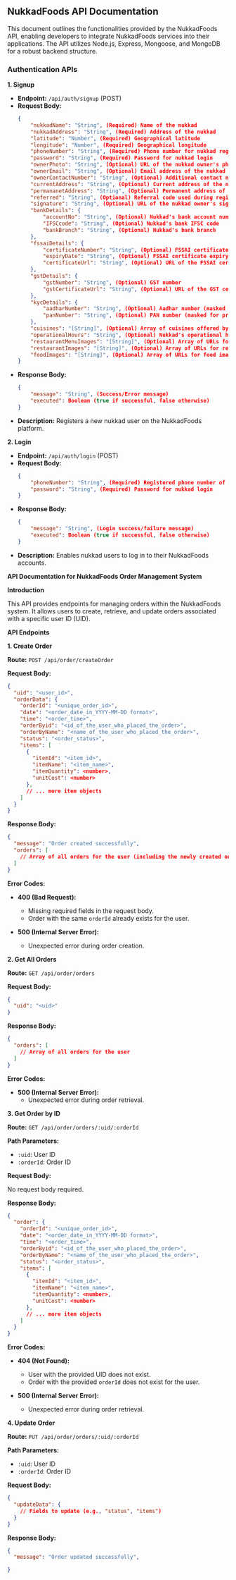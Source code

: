 ## NukkadFoods API Documentation

This document outlines the functionalities provided by the NukkadFoods API, enabling developers to integrate NukkadFoods services into their applications. The API utilizes Node.js, Express, Mongoose, and MongoDB for a robust backend structure.

### Authentication APIs

**1. Signup**

* **Endpoint:** `/api/auth/signup` (POST)
* **Request Body:**
   ```json
   {
       "nukkadName": "String", (Required) Name of the nukkad
       "nukkadAddress": "String", (Required) Address of the nukkad
       "latitude": "Number", (Required) Geographical latitude
       "longitude": "Number", (Required) Geographical longitude
       "phoneNumber": "String", (Required) Phone number for nukkad registration
       "password": "String", (Required) Password for nukkad login
       "ownerPhoto": "String", (Optional) URL of the nukkad owner's photo
       "ownerEmail": "String", (Optional) Email address of the nukkad owner
       "ownerContactNumber": "String", (Optional) Additional contact number for the nukkad owner
       "currentAddress": "String", (Optional) Current address of the nukkad owner
       "permananetAddress": "String", (Optional) Permanent address of the nukkad owner
       "referred": "String", (Optional) Referral code used during registration (if applicable)
       "signature": "String", (Optional) URL of the nukkad owner's signature
       "bankDetails": {
           "accountNo": "String", (Optional) Nukkad's bank account number
           "IFSCcode": "String", (Optional) Nukkad's bank IFSC code
           "bankBranch": "String", (Optional) Nukkad's bank branch
       },
       "fssaiDetails": {
           "certificateNumber": "String", (Optional) FSSAI certificate number
           "expiryDate": "String", (Optional) FSSAI certificate expiry date (YYYY-MM-DD format)
           "certificateUrl": "String", (Optional) URL of the FSSAI certificate
       },
       "gstDetails": {
           "gstNumber": "String", (Optional) GST number
           "gstCertificateUrl": "String", (Optional) URL of the GST certificate
       },
       "kycDetails": {
           "aadharNumber": "String", (Optional) Aadhar number (masked for privacy)
           "panNumber": "String", (Optional) PAN number (masked for privacy)
       },
       "cuisines": "[String]", (Optional) Array of cuisines offered by the nukkad
       "operationalHours": "String", (Optional) Nukkad's operational hours
       "restaurantMenuImages": "[String]", (Optional) Array of URLs for restaurant menu images
       "restaurantImages": "[String]", (Optional) Array of URLs for restaurant images
       "foodImages": "[String]", (Optional) Array of URLs for food images
   }
   ```
* **Response Body:**
   ```json
   {
       "message": "String", (Success/Error message)
       "executed": Boolean (true if successful, false otherwise)
   }
   ```
* **Description:** Registers a new nukkad user on the NukkadFoods platform.

**2. Login**

* **Endpoint:** `/api/auth/login` (POST)
* **Request Body:**
   ```json
   {
       "phoneNumber": "String", (Required) Registered phone number of the nukkad
       "password": "String", (Required) Password for nukkad login
   }
   ```
* **Response Body:**
   ```json
   {
       "message": "String", (Login success/failure message)
       "executed": Boolean (true if successful, false otherwise)
   }
   ```
* **Description:** Enables nukkad users to log in to their NukkadFoods accounts.



**API Documentation for NukkadFoods Order Management System**

**Introduction**

This API provides endpoints for managing orders within the NukkadFoods system. It allows users to create, retrieve, and update orders associated with a specific user ID (UID).


**API Endpoints**

**1. Create Order**

**Route:** `POST /api/order/createOrder`

**Request Body:**

```json
{
  "uid": "<user_id>",
  "orderData": {
    "orderId": "<unique_order_id>",
    "date": "<order_date_in_YYYY-MM-DD format>",
    "time": "<order_time>",
    "orderByid": "<id_of_the_user_who_placed_the_order>",
    "orderByName": "<name_of_the_user_who_placed_the_order>",
    "status": "<order_status>",
    "items": [
      {
        "itemId": "<item_id>",
        "itemName": "<item_name>",
        "itemQuantity": <number>,
        "unitCost": <number>
      },
      // ... more item objects
    ]
  }
}
```

**Response Body:**

```json
{
  "message": "Order created successfully",
  "orders": [
    // Array of all orders for the user (including the newly created one)
  ]
}
```

**Error Codes:**

* **400 (Bad Request):**
    * Missing required fields in the request body.
    * Order with the same `orderId` already exists for the user.

* **500 (Internal Server Error):**
    * Unexpected error during order creation.

**2. Get All Orders**

**Route:** `GET /api/order/orders`

**Request Body:**

```json
{
  "uid": "<uid>"
}
```

**Response Body:**

```json
{
  "orders": [
    // Array of all orders for the user
  ]
}
```

**Error Codes:**

* **500 (Internal Server Error):**
    * Unexpected error during order retrieval.

**3. Get Order by ID**

**Route:** `GET /api/order/orders/:uid/:orderId`

**Path Parameters:**

* `:uid`: User ID
* `:orderId`: Order ID

**Request Body:**

No request body required.

**Response Body:**

```json
{
  "order": {
    "orderId": "<unique_order_id>",
    "date": "<order_date_in_YYYY-MM-DD format>",
    "time": "<order_time>",
    "orderByid": "<id_of_the_user_who_placed_the_order>",
    "orderByName": "<name_of_the_user_who_placed_the_order>",
    "status": "<order_status>",
    "items": [
      {
        "itemId": "<item_id>",
        "itemName": "<item_name>",
        "itemQuantity": <number>,
        "unitCost": <number>
      },
      // ... more item objects
    ]
  }
}
```

**Error Codes:**

* **404 (Not Found):**
    * User with the provided UID does not exist.
    * Order with the provided `orderId` does not exist for the user.

* **500 (Internal Server Error):**
    * Unexpected error during order retrieval.

**4. Update Order**

**Route:** `PUT /api/order/orders/:uid/:orderId`

**Path Parameters:**

* `:uid`: User ID
* `:orderId`: Order ID

**Request Body:**

```json
{
  "updateData": {
    // Fields to update (e.g., "status", "items")
  }
}
```

**Response Body:**

```json
{
  "message": "Order updated successfully",

}
```
